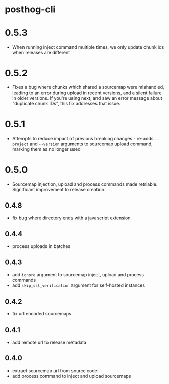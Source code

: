 # posthog-cli

# 0.5.3

- When running inject command multiple times, we only update chunk ids when releases are different

# 0.5.2

- Fixes a bug where chunks which shared a sourcemap were mishandled, leading to an error during upload in recent versions, and a silent
  failure in older versions. If you're using next, and saw an error message about "duplicate chunk IDs", this fix addresses that issue.

# 0.5.1

- Attempts to reduce impact of previous breaking changes - re-adds `--project` and `--version` arguments to sourcemap upload command, marking them as no longer used

# 0.5.0

- Sourcemap injection, upload and process commands made retriable. Significant improvement to release creation.

## 0.4.8

- fix bug where directory ends with a javascript extension

## 0.4.4

- process uploads in batches

## 0.4.3

- add `ignore` argument to sourcemap inject, upload and process commands
- add `skip_ssl_verification` argument for self-hosted instances

## 0.4.2

- fix url encoded sourcemaps

## 0.4.1

- add remote url to release metadata

## 0.4.0

- extract sourcemap url from source code
- add process command to inject and upload sourcemaps
